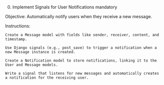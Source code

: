0. Implement Signals for User Notifications
mandatory

Objective: Automatically notify users when they receive a new message.

Instructions:

    Create a Message model with fields like sender, receiver, content, and timestamp.

    Use Django signals (e.g., post_save) to trigger a notification when a new Message instance is created.

    Create a Notification model to store notifications, linking it to the User and Message models.

    Write a signal that listens for new messages and automatically creates a notification for the receiving user.



